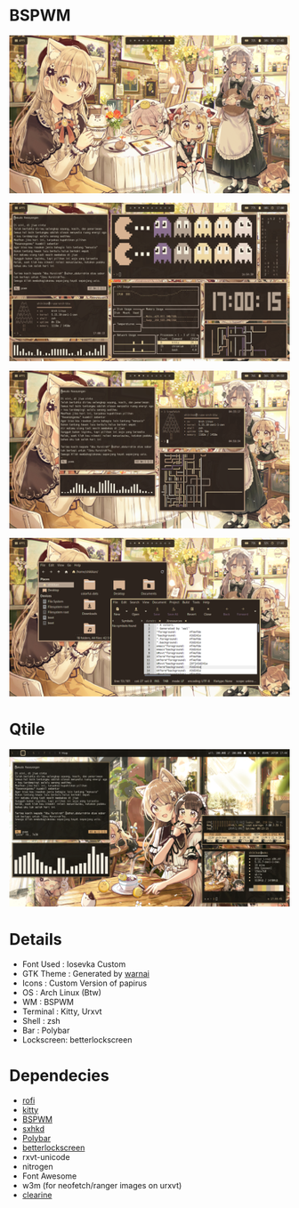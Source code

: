 # BSPWM
![enter image description here](https://github.com/shikikan-neko08/nekocafe-rice/blob/main/screenshot/2021-12-20-170305_1360x768_scrot.png)

![enter image description here](https://github.com/shikikan-neko08/nekocafe-rice/blob/main/screenshot/2021-12-20-170016_1360x768_scrot.png)

![enter image description here](https://github.com/shikikan-neko08/nekocafe-rice/blob/main/screenshot/2021-12-19-045938_1360x768_scrot.png)

![enter image description here](https://github.com/shikikan-neko08/nekocafe-rice/blob/main/screenshot/2021-12-20-170301_1360x768_scrot.png)

# Qtile
![enter image description here](https://github.com/shikikan-neko08/nekocafe-rice/blob/main/Screenshot_2022-03-14_17-44-57.png)
      


# Details
* Font Used : Iosevka Custom
* GTK Theme : Generated by [warnai](https://github.com/reorr/warnai)
* Icons     : Custom Version of papirus
* OS        : Arch Linux (Btw)
* WM        : BSPWM
* Terminal  : Kitty, Urxvt
* Shell     : zsh
* Bar       : Polybar
* Lockscreen: betterlockscreen



# Dependecies
 * [rofi](https://github.com/davatorium/rofi)
 * [kitty](https://github.com/kovidgoyal/kitty)
 * [BSPWM](https://github.com/baskerville/bspwm)
 * [sxhkd](https://github.com/baskerville/sxhkd)
 * [Polybar](https://github.com/polybar/polybar)
 * [betterlockscreen](https://github.com/pavanjadhaw/betterlockscreen)
 * rxvt-unicode    
 * nitrogen 
 * Font Awesome
 * w3m (for neofetch/ranger images on urxvt)
 * [clearine](https://github.com/okitavera/clearine)

